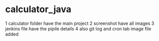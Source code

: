 # calculator_java
1 calculator folder have the main project 
2 screenshot have all images 
3 jenkins file have the pipile details
4 also git log and cron tab image file added 
